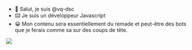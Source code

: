 - 👋 Salut, je suis @vq-dsc
- ⌨️ Je suis un développeur Javascript
- 😀 Mon contenu sera essentiellement du remade et peut-être des bots que je ferais comme sa sur des coups de tête.

<img src="https://komarev.com/ghpvc/?username=vq-dsc">

<!--
**vq-dsc/vq-dsc** is a ✨ _special_ ✨ repository because its `README.md` (this file) appears on your GitHub profile.

Here are some ideas to get you started:

- 🔭 I’m currently working on ...
- 🌱 I’m currently learning ...
- 👯 I’m looking to collaborate on ...
- 🤔 I’m looking for help with ...
- 💬 Ask me about ...
- 📫 How to reach me: ...
- 😄 Pronouns: ...
- ⚡ Fun fact: ...
-->
